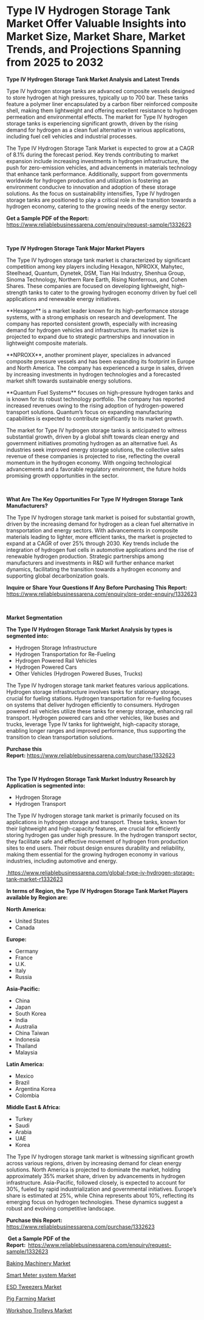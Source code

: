 <p><h1>Type IV Hydrogen Storage Tank Market Offer Valuable Insights into Market Size, Market Share, Market Trends, and Projections Spanning from 2025 to 2032</h1></p><p><strong>Type IV Hydrogen Storage Tank Market Analysis and Latest Trends</strong></p>
<p><p>Type IV hydrogen storage tanks are advanced composite vessels designed to store hydrogen at high pressures, typically up to 700 bar. These tanks feature a polymer liner encapsulated by a carbon fiber reinforced composite shell, making them lightweight and offering excellent resistance to hydrogen permeation and environmental effects. The market for Type IV hydrogen storage tanks is experiencing significant growth, driven by the rising demand for hydrogen as a clean fuel alternative in various applications, including fuel cell vehicles and industrial processes.</p><p>The Type IV Hydrogen Storage Tank Market is expected to grow at a CAGR of 8.1% during the forecast period. Key trends contributing to market expansion include increasing investments in hydrogen infrastructure, the push for zero-emission vehicles, and advancements in materials technology that enhance tank performance. Additionally, support from governments worldwide for hydrogen production and utilization is fostering an environment conducive to innovation and adoption of these storage solutions. As the focus on sustainability intensifies, Type IV hydrogen storage tanks are positioned to play a critical role in the transition towards a hydrogen economy, catering to the growing needs of the energy sector.</p></p>
<p><strong>Get a Sample PDF of the Report:&nbsp;</strong> <a href="https://www.reliablebusinessarena.com/enquiry/request-sample/1332623?utm_campaign=3024&utm_medium=2&utm_source=Github&utm_content=ia&utm_term=24032025&utm_id=type-iv-hydrogen-storage-tank">https://www.reliablebusinessarena.com/enquiry/request-sample/1332623</a></p>
<p>&nbsp;</p>
<p><strong>Type IV Hydrogen Storage Tank Major Market Players</strong></p>
<p><p>The Type IV hydrogen storage tank market is characterized by significant competition among key players including Hexagon, NPROXX, Mahytec, Steelhead, Quantum, Dynetek, DSM, Tian Hai Industry, Shenhua Group, Sinoma Technology, Northern Rare Earth, Rising Nonferrous, and Cohen Shares. These companies are focused on developing lightweight, high-strength tanks to cater to the growing hydrogen economy driven by fuel cell applications and renewable energy initiatives.</p><p>**Hexagon** is a market leader known for its high-performance storage systems, with a strong emphasis on research and development. The company has reported consistent growth, especially with increasing demand for hydrogen vehicles and infrastructure. Its market size is projected to expand due to strategic partnerships and innovation in lightweight composite materials.</p><p>**NPROXX**, another prominent player, specializes in advanced composite pressure vessels and has been expanding its footprint in Europe and North America. The company has experienced a surge in sales, driven by increasing investments in hydrogen technologies and a forecasted market shift towards sustainable energy solutions.</p><p>**Quantum Fuel Systems** focuses on high-pressure hydrogen tanks and is known for its robust technology portfolio. The company has reported increased revenues owing to the rising adoption of hydrogen-powered transport solutions. Quantum’s focus on expanding manufacturing capabilities is expected to contribute significantly to its market growth.</p><p>The market for Type IV hydrogen storage tanks is anticipated to witness substantial growth, driven by a global shift towards clean energy and government initiatives promoting hydrogen as an alternative fuel. As industries seek improved energy storage solutions, the collective sales revenue of these companies is projected to rise, reflecting the overall momentum in the hydrogen economy. With ongoing technological advancements and a favorable regulatory environment, the future holds promising growth opportunities in the sector.</p></p>
<p>&nbsp;</p>
<p><strong>What Are The Key Opportunities For Type IV Hydrogen Storage Tank Manufacturers?</strong></p>
<p><p>The Type IV hydrogen storage tank market is poised for substantial growth, driven by the increasing demand for hydrogen as a clean fuel alternative in transportation and energy sectors. With advancements in composite materials leading to lighter, more efficient tanks, the market is projected to expand at a CAGR of over 25% through 2030. Key trends include the integration of hydrogen fuel cells in automotive applications and the rise of renewable hydrogen production. Strategic partnerships among manufacturers and investments in R&D will further enhance market dynamics, facilitating the transition towards a hydrogen economy and supporting global decarbonization goals.</p></p>
<p><strong>Inquire or Share Your Questions If Any Before Purchasing This Report:</strong> <a href="https://www.reliablebusinessarena.com/enquiry/pre-order-enquiry/1332623?utm_campaign=3024&utm_medium=2&utm_source=Github&utm_content=ia&utm_term=24032025&utm_id=type-iv-hydrogen-storage-tank">https://www.reliablebusinessarena.com/enquiry/pre-order-enquiry/1332623</a></p>
<p>&nbsp;</p>
<p><strong>Market Segmentation</strong></p>
<p><strong>The Type IV Hydrogen Storage Tank Market Analysis by types is segmented into:</strong></p>
<p><ul><li>Hydrogen Storage Infrastructure</li><li>Hydrogen Transportation for Re-Fueling</li><li>Hydrogen Powered Rail Vehicles</li><li>Hydrogen Powered Cars</li><li>Other Vehicles (Hydrogen Powered Buses, Trucks)</li></ul></p>
<p><p>The Type IV hydrogen storage tank market features various applications. Hydrogen storage infrastructure involves tanks for stationary storage, crucial for fueling stations. Hydrogen transportation for re-fueling focuses on systems that deliver hydrogen efficiently to consumers. Hydrogen powered rail vehicles utilize these tanks for energy storage, enhancing rail transport. Hydrogen powered cars and other vehicles, like buses and trucks, leverage Type IV tanks for lightweight, high-capacity storage, enabling longer ranges and improved performance, thus supporting the transition to clean transportation solutions.</p></p>
<p><strong>Purchase this Report:&nbsp;</strong><a href="https://www.reliablebusinessarena.com/purchase/1332623?utm_campaign=3024&utm_medium=2&utm_source=Github&utm_content=ia&utm_term=24032025&utm_id=type-iv-hydrogen-storage-tank">https://www.reliablebusinessarena.com/purchase/1332623</a></p>
<p>&nbsp;</p>
<p><strong>The Type IV Hydrogen Storage Tank Market Industry Research by Application is segmented into:</strong></p>
<p><ul><li>Hydrogen Storage</li><li>Hydrogen Transport</li></ul></p>
<p><p>The Type IV hydrogen storage tank market is primarily focused on its applications in hydrogen storage and transport. These tanks, known for their lightweight and high-capacity features, are crucial for efficiently storing hydrogen gas under high pressure. In the hydrogen transport sector, they facilitate safe and effective movement of hydrogen from production sites to end users. Their robust design ensures durability and reliability, making them essential for the growing hydrogen economy in various industries, including automotive and energy.</p></p>
<p><a href="https://www.reliablebusinessarena.com/global-type-iv-hydrogen-storage-tank-market-r1332623?utm_campaign=3024&utm_medium=2&utm_source=Github&utm_content=ia&utm_term=24032025&utm_id=type-iv-hydrogen-storage-tank">&nbsp;https://www.reliablebusinessarena.com/global-type-iv-hydrogen-storage-tank-market-r1332623</a></p>
<p><strong>In terms of Region, the Type IV Hydrogen Storage Tank Market Players available by Region are:</strong></p>
<p>
    <p> <strong> North America: </strong>
        <ul>
            <li>United States</li>
            <li>Canada</li>
        </ul>
        </p> 
    <p> <strong> Europe: </strong>
        <ul>
            <li>Germany</li>
            <li>France</li>
            <li>U.K.</li>
            <li>Italy</li>
            <li>Russia</li>
        </ul>
        </p> 
    <p> <strong> Asia-Pacific: </strong>
        <ul>
            <li>China</li>
            <li>Japan</li>
            <li>South Korea</li>
            <li>India</li>
            <li>Australia</li>
            <li>China Taiwan</li>
            <li>Indonesia</li>
            <li>Thailand</li>
            <li>Malaysia</li>
        </ul>
        </p> 
    <p> <strong> Latin America: </strong>
        <ul>
            <li>Mexico</li>
            <li>Brazil</li>
            <li>Argentina Korea</li>
            <li>Colombia</li>
        </ul>
        </p> 
    <p> <strong> Middle East & Africa: </strong>
        <ul>
            <li>Turkey</li>
            <li>Saudi</li>
            <li>Arabia</li>
            <li>UAE</li>
            <li>Korea</li>
        </ul>
    </p>
    </p>
<p><p>The Type IV hydrogen storage tank market is witnessing significant growth across various regions, driven by increasing demand for clean energy solutions. North America is projected to dominate the market, holding approximately 35% market share, driven by advancements in hydrogen infrastructure. Asia-Pacific, followed closely, is expected to account for 30%, fueled by rapid industrialization and governmental initiatives. Europe’s share is estimated at 25%, while China represents about 10%, reflecting its emerging focus on hydrogen technologies. These dynamics suggest a robust and evolving competitive landscape.</p></p>
<p><strong>Purchase this Report: </strong><a href="https://www.reliablebusinessarena.com/purchase/1332623?utm_campaign=3024&utm_medium=2&utm_source=Github&utm_content=ia&utm_term=24032025&utm_id=type-iv-hydrogen-storage-tank">https://www.reliablebusinessarena.com/purchase/1332623</a></p>
<p>&nbsp;<strong>Get a Sample PDF of the Report:&nbsp;&nbsp;</strong><a href="https://www.reliablebusinessarena.com/enquiry/request-sample/1332623?utm_campaign=3024&utm_medium=2&utm_source=Github&utm_content=ia&utm_term=24032025&utm_id=type-iv-hydrogen-storage-tank">https://www.reliablebusinessarena.com/enquiry/request-sample/1332623</a></p>
<p><strong></strong></p>
<p><p><a href="https://www.linkedin.com/pulse/industry-experts-project-baking-machinery-market-growth-7tgxe?utm_campaign=3024&utm_medium=2&utm_source=Github&utm_content=ia&utm_term=24032025&utm_id=type-iv-hydrogen-storage-tank">Baking Machinery Market</a></p><p><a href="https://www.linkedin.com/pulse/smart-meter-system-market-size-overview-comprehensive-5lvze?utm_campaign=3024&utm_medium=2&utm_source=Github&utm_content=ia&utm_term=24032025&utm_id=type-iv-hydrogen-storage-tank">Smart Meter system Market</a></p><p><a href="https://www.linkedin.com/pulse/esd-tweezers-market-trends-report-examining-current-size-share-kblre?utm_campaign=3024&utm_medium=2&utm_source=Github&utm_content=ia&utm_term=24032025&utm_id=type-iv-hydrogen-storage-tank">ESD Tweezers Market</a></p><p><a href="https://github.com/amoakuolaopa/Market-Research-Report-List-1/blob/main/pig-farming-market.md?utm_campaign=3024&utm_medium=2&utm_source=Github&utm_content=ia&utm_term=24032025&utm_id=type-iv-hydrogen-storage-tank">Pig Farming Market</a></p><p><a href="https://www.linkedin.com/pulse/workshop-trolleys-market-research-report-projected-growth-hlube?utm_campaign=3024&utm_medium=2&utm_source=Github&utm_content=ia&utm_term=24032025&utm_id=type-iv-hydrogen-storage-tank">Workshop Trolleys Market</a></p></p>